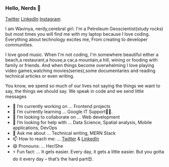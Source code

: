 ### Hello, Nerds 👋

[Twitter](https://twitter.com/S_wavinya) [LinkedIn](https://www.linkedin.com/in/esther-ndavi-5a4b3214b/) [Instagram](https://www.instagram.com/s_wavinya/) 

I am Wavinya, nerdy,cerebral girl. I'm a Petroleum Geoscientist(study rocks) but most times you will find me with my laptop because I love coding. Everything about technology excites me, From creating to developer communities.

I love good music. When I'm not coding, I'm somewhere beautiful either a beach,a restaurant,a house,a car,a mountain,a hill, wining or fooding with family or friends. And when things become overwhelming I love playing video games,watching movies(series),some documentaries and reading technical articles or even writing.



You know, we spend so much of our lives not saying the things we want to say, the things we should say. We speak in code and we send little messages



- 🔭 I’m currently working on ... Frontend projects
- 🌱 I’m currently learning ...  Google IT Support🤦‍♀️.
- 👯 I’m looking to collaborate on ... Web development
- 🤔 I’m looking for help with ... Data Science, Spatial analysis, Mobile applications, DevOps
- 💬 Ask me about ... Technical writing, MERN Stack
- 📫 How to reach me: ... [Twitter](https://twitter.com/S_wavinya) & [LinkedIn](https://www.linkedin.com/in/esther-ndavi-5a4b3214b/)
- 😄 Pronouns: ... Her/She
- ⚡ Fun fact: ... It gets easier. Every day, it gets a little easier. But you gotta do it every day – that’s the hard part😍.

